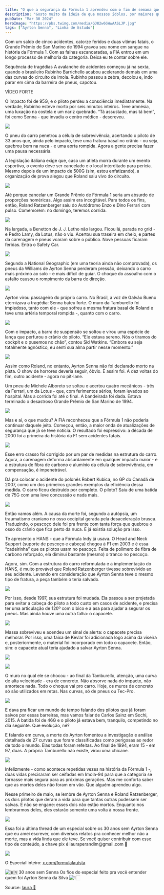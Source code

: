 ```yaml
---
title: "O que a segurança da Fórmula 1 aprendeu com o fim de semana que matou Ayrton Senna"
description: "Gosto muito da ideia de que nossos ídolos, por maiores que sejam, também têm suas próprias inspirações. "
pubDate: "Mar 30 2024"
heroImage: "https://pbs.twimg.com/media/GJ82w6GWwAASLJP.jpg"
tags: ["Ayrton Senna", "Linha de Estudo"]
---
```

 

Com um saldo de cinco acidentes, catorze feridos e duas vítimas fatais, o Grande Prêmio de San Marino de 1994 gravou seu nome em sangue na história da Fórmula 1. Com as falhas escancaradas, a FIA entrou em um longo processo de melhoria da categoria. Deixa eu te contar sobre ele.

Sequência de tragédias A avalanche de acidentes começou já na sexta, quando o brasileiro Rubinho Barrichello acabou acelerando demais em uma das curvas do circuito de Imola. Rubinho passou a zebra, decolou e, indo parar em cima da barreira de pneus, capotou. 

 VÍDEO FORTE

O impacto foi de 95G, e o piloto perdeu a consciência imediatamente. Na verdade, Rubinho esteve morto por seis minutos inteiros. Teve amnésia, uma luxação na costela e um nariz quebrado. “Tá assustado, mas tá bem”, foi como Senna - que invadiu o centro médico - descreveu.



[![](https://pbs.twimg.com/media/GMg6nwxXIAAHODJ.jpg)](https://pbs.twimg.com/media/GMg6nwxXIAAHODJ?format=jpg\&name=4096x4096)

O pneu do carro penetrou a célula de sobrevivência, acertando o piloto de 33 anos que, ainda pelo impacto, teve uma fratura basal no crânio - ou seja, quebrou bem na nuca - e uma aorta rompida. Agora a gente precisa fazer uma pausa necessária.

A legislação italiana exige que, caso um atleta morra durante um evento esportivo, o evento deve ser cancelado e o local interditado para perícia. Mesmo depois de um impacto de 500G (sim, estou enfatizando), a organização de prova alegou que Roland saiu vivo do circuito.

[![](https://pbs.twimg.com/media/GMg7DuMWsAAQntu.png)](https://pbs.twimg.com/media/GMg7DuMWsAAQntu?format=png\&name=4096x4096)

Até porque cancelar um Grande Prêmio de Fórmula 1 seria um absurdo de proporções homéricas. Algo assim era incogitável. Para todos os fins, então, Roland Ratzenberger saiu do Autódromo Enzo e Dino Ferrari com pulso. Comemorem: no domingo, teremos corrida.

[![](https://pbs.twimg.com/media/GMg7LgPWEAALARk.jpg)](https://pbs.twimg.com/media/GMg7LgPWEAALARk?format=jpg\&name=4096x4096)

Na largada, a Benetton de J. J. Letho não largou. Ficou lá, parada no grid - e Pedro Lamy, da Lotus, não o viu. Acertou sua traseira em cheio, e partes da carenagem e pneus voaram sobre o público. Nove pessoas ficaram feridas. Entra o Safety Car.

[![](https://pbs.twimg.com/media/GMg70nBWUAA4OaT.png)](https://pbs.twimg.com/media/GMg70nBWUAA4OaT?format=png\&name=4096x4096)

Segundo a National Geographic (em uma teoria ainda não comprovada), os pneus da Williams de Ayrton Senna perderam pressão, deixando o carro mais próximo ao solo - e mais difícil de guiar. O choque do assoalho com o asfalto causou o rompimento da barra de direção.

[![](https://pbs.twimg.com/media/GMg8EfwWAAAOmXM.jpg)](https://pbs.twimg.com/media/GMg8EfwWAAAOmXM?format=jpg\&name=4096x4096)

Ayrton virou passageiro do próprio carro. No Brasil, a voz de Galvão Bueno eternizava a tragédia: Senna bateu forte. O muro da Tamburello foi impiedoso, tanto com ele - que sofreu a mesma fratura basal de Roland e teve uma artéria temporal rompida -, quanto com o carro.

[![](https://pbs.twimg.com/media/GMg8YvHW8AAUuiG.jpg)](https://pbs.twimg.com/media/GMg8YvHW8AAUuiG?format=jpg\&name=4096x4096)

Com o impacto, a barra de suspensão se soltou e virou uma espécie de lança que perfurou o crânio do piloto. “Ele estava sereno. Nós o tiramos do cockpit e o pusemos no chão”, contou Sid Watkins. “Embora eu seja totalmente agnóstico, eu senti sua alma partir nesse momento.”

[![](https://pbs.twimg.com/media/GMg8Q4tWwAAyyDH.jpg)](https://pbs.twimg.com/media/GMg8Q4tWwAAyyDH?format=jpg\&name=4096x4096)

Assim como Roland, no entanto, Ayrton Senna não foi declarado morto na pista. O show de horrores deveria seguir, óbvio. E assim foi. A dez voltas do fim, outro acidente - agora no pit-lane.

Um pneu de Michele Alboreto se soltou e acertou quatro mecânicos - três da Ferrari, um da Lotus - que, com ferimentos sérios, foram levados ao hospital. Mas a corrida foi até o final. A bandeirada foi dada. Estava terminado o desastroso Grande Prêmio de San Marino de 1994.

[![](https://pbs.twimg.com/media/GMg8wo7XwAAgNFy.png)](https://pbs.twimg.com/media/GMg8wo7XwAAgNFy?format=png\&name=4096x4096)

Mas e aí, o que mudou? A FIA reconheceu que a Fórmula 1 não poderia continuar daquele jeito. Começou, então, a maior onda de atualizações de segurança que já se teve notícia. O resultado foi expressivo: a década de 2000 foi a primeira da história da F1 sem acidentes fatais.


[![](https://pbs.twimg.com/media/GMg9fkEWoAASvBa.png)](https://pbs.twimg.com/media/GMg9fkEWoAASvBa?format=png\&name=4096x4096)

Esse erro crasso foi corrigido por um par de medidas na estrutura do carro. Agora, a carenagem deforma absurdamente em qualquer impacto maior - e a estrutura de fibra de carbono e alumínio da célula de sobrevivência, em compensação, é impenetrável.

Dá pra colocar o acidente do polonês Robert Kubica, no GP do Canadá de 2007, como um dos primeiros grandes exemplos da eficiência dessa medida. O carro ficou destruído por completo. O piloto? Saiu de uma batida de 75G com uma leve concussão e nada mais.



[![](https://pbs.twimg.com/media/GMhAMDZXMAAj37s.jpg)](https://pbs.twimg.com/media/GMhAMDZXMAAj37s?format=jpg\&name=4096x4096)

Então vamos além. A causa da morte foi, segundo a autópsia, um traumatismo craniano no osso occipital gerada pela desaceleração brusca. Traduzindo, o pescoço dele foi pra frente com tanta força que quebrou o osso do crânio que fica perto da nuca. E já existia solução pra isso.

Te apresento o HANS - que a Fórmula Indy já usava. O Head and Neck Support (suporte de pescoço e cabeça) chegou à F1 em 2003 e é essa “cadeirinha” que os pilotos usam no pescoço. Feita de polímero de fibra de carbono reforçado, ela diminui bastante (mesmo) o tranco no pescoço.

Agora, sim. Com a estrutura do carro reformulada e a implementação do HANS, é muito provável que Roland Ratzenberger tivesse sobrevivido ao seu acidente. Levando em consideração que Ayrton Senna teve o mesmo tipo de fratura, a peça também o teria salvado.

[![](https://pbs.twimg.com/media/GMhBBtVW4AAQdo6.jpg)](https://pbs.twimg.com/media/GMhBBtVW4AAQdo6?format=jpg\&name=4096x4096)

Por isso, desde 1997, sua estrutura foi mudada. Ela passou a ser projetada para evitar a cabeça do piloto a todo custo em casos de acidente, e precisa ter uma articulação de 120º com o bico e a asa para ajudar a segurar os pneus. Mas ainda houve uma outra falha: o capacete.

[![](https://pbs.twimg.com/media/GMhCDHIXUAEB-Xi.jpg)](https://pbs.twimg.com/media/GMhCDHIXUAEB-Xi?format=jpg\&name=4096x4096)


Massa sobreviveu e acendeu um sinal de alerta: o capacete precisa melhorar. Por isso, uma faixa de Kevlar foi adicionada logo acima da viseira e, posteriormente, o material foi incorporado em todo o capacete. Então, sim: o capacete atual teria ajudado a salvar Ayrton Senna.

[![](https://pbs.twimg.com/media/GMhKC0tWoAEdK96.jpg)](https://pbs.twimg.com/media/GMhKC0tWoAEdK96?format=jpg\&name=4096x4096)


[![](https://pbs.twimg.com/media/GMhKMd2WAAAMZSU.jpg)](https://pbs.twimg.com/media/GMhKMd2WAAAMZSU?format=jpg\&name=4096x4096)

O muro no qual ele se chocou - ao final da Tamburello, atenção, uma curva de alta velocidade - era de concreto. Não absorve nada do impacto, não amortece nada. Todo o choque vai pro carro. Hoje, os muros de concreto só são utilizados em retas. Nas curvas, só de pneus ou Tec-Pro.

[![](https://pbs.twimg.com/media/GMhKR_mXAAEqH44.png)](https://pbs.twimg.com/media/GMhKR_mXAAEqH44?format=png\&name=4096x4096)

E dava pra ficar um mundo de tempo falando dos pilotos que já foram salvos por essas barreiras, mas vamos falar de Carlos Sainz em Sochi, 2015. A batida foi de 46G e o piloto já estava bem, tranquilo, competindo no dia seguinte. Que evolução, né?

E falando em curva, a morte do Ayrton fomentou a investigação e análise detalhada de 27 curvas que foram classificadas como perigosas ao redor de todo o mundo. Elas todas foram refeitas. Ao final de 1994, eram 15 - em 97, duas. A própria Tamburello não existe, virou uma chicane.

[![](https://pbs.twimg.com/media/GMhKgjkWsAAG5PW.png)](https://pbs.twimg.com/media/GMhKgjkWsAAG5PW?format=png\&name=4096x4096)

Infelizmente - como acontece repetidas vezes na história da Fórmula 1 -, duas vidas precisaram ser ceifadas em Imola-94 para que a categoria se tornasse mais segura para as próximas gerações. Mas me conforta saber que as mortes deles não foram em vão. Que alguém aprendeu algo.

Nesse primeiro de maio, se lembre de Ayrton Senna e Roland Ratzenberger, os dois pilotos que deram a vida para que tantas outras pudessem ser salvas. E não se engane: esses dois não estão mortos. Enquanto nos lembrarmos deles, eles estarão somente uma volta à nossa frente.

[![](https://pbs.twimg.com/media/GMhKpfXWAAABnLE.jpg)](https://pbs.twimg.com/media/GMhKpfXWAAABnLE?format=jpg\&name=4096x4096)

Essa foi a última thread de um especial sobre os 30 anos sem Ayrton Senna que eu amei escrever, com diversos relatos pra conhecer melhor não a morte, mas a vida linda que ele teve. Se você quiser contribuir com esse tipo de conteúdo, a chave pix é lauraperandim\@gmail.com 🩷

[![](https://pbs.twimg.com/media/GMhLFe4WUAA76-M.jpg)](https://pbs.twimg.com/media/GMhLFe4WUAA76-M?format=jpg\&name=4096x4096)

O Especial inteiro: [x.com/formulalau/sta](https://x.com/formulalau/status/1779175923692064770)


![🇧🇷](https://abs.twimg.com/emoji/v2/svg/1f1e7-1f1f7.svg) 30 anos sem Senna Os fios do especial feito pra você entender quem foi Ayrton Senna da Silva ![👇🏻](https://abs.twimg.com/emoji/v2/svg/1f447-1f3fb.svg)

Source: [laura 🏁](https://twitter-thread.com/t/1785758325298061750)
